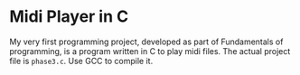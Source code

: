# Midi Player in C
 My very first programming project, developed as part of Fundamentals of programming, is a program written in C to play midi files.
 The actual project file is `phase3.c`. Use GCC to compile it.
